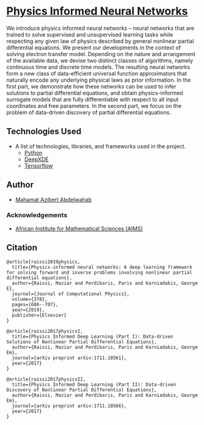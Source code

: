 # [Physics Informed Neural Networks](https://maziarraissi.github.io/PINNs/)

We introduce physics informed neural networks – neural networks that are trained to solve supervised and unsupervised learning tasks while respecting any given law of physics described by general nonlinear partial differential equations. We present our developments in the context of solving electron transfer model. Depending on the nature and arrangement of the available data, we devise two distinct classes of algorithms, namely continuous time and discrete time models. The resulting neural networks form a new class of data-efficient universal function approximators that naturally encode any underlying physical laws as prior information. In the first part, we demonstrate how these networks can be used to infer solutions to partial differential equations, and obtain physics-informed surrogate models that are fully differentiable with respect to all input coordinates and free parameters. In the second part, we focus on the problem of data-driven discovery of partial differential equations.

## Technologies Used
- A list of technologies, libraries, and frameworks used in the project.
  - [Python](https://www.python.org/)
  - [DeepXDE](https://deepxde.readthedocs.io/en/latest/)
  - [Tensorflow]()

## Author
- [Mahamat Azibert Abdelwahab](https://github.com/abdelwahab01630)
  
### Acknowledgements
- [African Institute for Mathematical Sciences (AIMS)](https://nexteinstein.org/)


## Citation

    @article{raissi2019physics,
      title={Physics-informed neural networks: A deep learning framework for solving forward and inverse problems involving nonlinear partial differential equations},
      author={Raissi, Maziar and Perdikaris, Paris and Karniadakis, George E},
      journal={Journal of Computational Physics},
      volume={378},
      pages={686--707},
      year={2019},
      publisher={Elsevier}
    }

    @article{raissi2017physicsI,
      title={Physics Informed Deep Learning (Part I): Data-driven Solutions of Nonlinear Partial Differential Equations},
      author={Raissi, Maziar and Perdikaris, Paris and Karniadakis, George Em},
      journal={arXiv preprint arXiv:1711.10561},
      year={2017}
    }

    @article{raissi2017physicsII,
      title={Physics Informed Deep Learning (Part II): Data-driven Discovery of Nonlinear Partial Differential Equations},
      author={Raissi, Maziar and Perdikaris, Paris and Karniadakis, George Em},
      journal={arXiv preprint arXiv:1711.10566},
      year={2017}
    }
    
